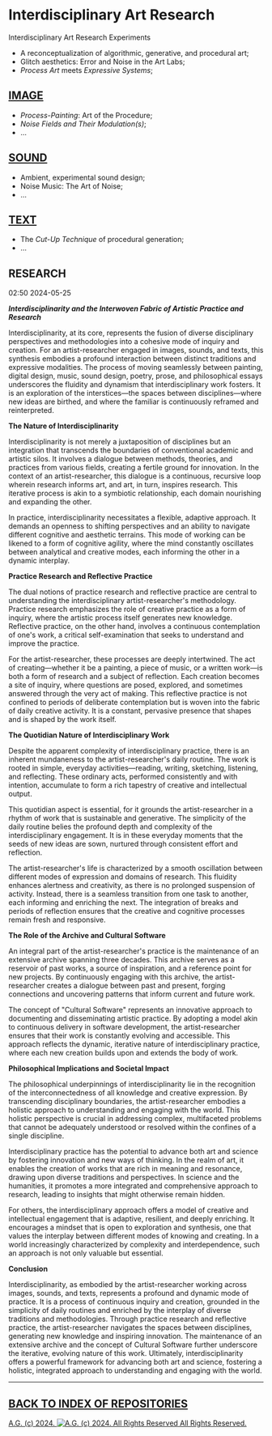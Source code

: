 # Interdisciplinary Art Research
Interdisciplinary Art Research Experiments
* A reconceptualization of algorithmic, generative, and procedural art;
* Glitch aesthetics: Error and Noise in the Art Labs;
* *Process Art* meets *Expressive Systems*;

## [IMAGE](https://github.com/antiface/InterdisciplinaryArtResearch/tree/main/IMAGE)
* *Process-Painting*: Art of the Procedure;
* *Noise Fields and Their Modulation(s)*;
* ...

## [SOUND](https://github.com/antiface/InterdisciplinaryArtResearch/tree/main/SOUND)
* Ambient, experimental sound design;
* Noise Music: The Art of Noise;
* ...

## [TEXT](https://github.com/antiface/InterdisciplinaryArtResearch/tree/main/TEXT)
* The *Cut-Up Technique* of procedural generation;
* ...

## RESEARCH

02:50 2024-05-25

__*Interdisciplinarity and the Interwoven Fabric of Artistic Practice and Research*__

Interdisciplinarity, at its core, represents the fusion of diverse disciplinary perspectives and methodologies into a cohesive mode of inquiry and creation. For an artist-researcher engaged in images, sounds, and texts, this synthesis embodies a profound interaction between distinct traditions and expressive modalities. The process of moving seamlessly between painting, digital design, music, sound design, poetry, prose, and philosophical essays underscores the fluidity and dynamism that interdisciplinary work fosters. It is an exploration of the interstices—the spaces between disciplines—where new ideas are birthed, and where the familiar is continuously reframed and reinterpreted.

__The Nature of Interdisciplinarity__

Interdisciplinarity is not merely a juxtaposition of disciplines but an integration that transcends the boundaries of conventional academic and artistic silos. It involves a dialogue between methods, theories, and practices from various fields, creating a fertile ground for innovation. In the context of an artist-researcher, this dialogue is a continuous, recursive loop wherein research informs art, and art, in turn, inspires research. This iterative process is akin to a symbiotic relationship, each domain nourishing and expanding the other.

In practice, interdisciplinarity necessitates a flexible, adaptive approach. It demands an openness to shifting perspectives and an ability to navigate different cognitive and aesthetic terrains. This mode of working can be likened to a form of cognitive agility, where the mind constantly oscillates between analytical and creative modes, each informing the other in a dynamic interplay.

__Practice Research and Reflective Practice__

The dual notions of practice research and reflective practice are central to understanding the interdisciplinary artist-researcher's methodology. Practice research emphasizes the role of creative practice as a form of inquiry, where the artistic process itself generates new knowledge. Reflective practice, on the other hand, involves a continuous contemplation of one's work, a critical self-examination that seeks to understand and improve the practice.

For the artist-researcher, these processes are deeply intertwined. The act of creating—whether it be a painting, a piece of music, or a written work—is both a form of research and a subject of reflection. Each creation becomes a site of inquiry, where questions are posed, explored, and sometimes answered through the very act of making. This reflective practice is not confined to periods of deliberate contemplation but is woven into the fabric of daily creative activity. It is a constant, pervasive presence that shapes and is shaped by the work itself.

__The Quotidian Nature of Interdisciplinary Work__

Despite the apparent complexity of interdisciplinary practice, there is an inherent mundaneness to the artist-researcher's daily routine. The work is rooted in simple, everyday activities—reading, writing, sketching, listening, and reflecting. These ordinary acts, performed consistently and with intention, accumulate to form a rich tapestry of creative and intellectual output.

This quotidian aspect is essential, for it grounds the artist-researcher in a rhythm of work that is sustainable and generative. The simplicity of the daily routine belies the profound depth and complexity of the interdisciplinary engagement. It is in these everyday moments that the seeds of new ideas are sown, nurtured through consistent effort and reflection.

The artist-researcher's life is characterized by a smooth oscillation between different modes of expression and domains of research. This fluidity enhances alertness and creativity, as there is no prolonged suspension of activity. Instead, there is a seamless transition from one task to another, each informing and enriching the next. The integration of breaks and periods of reflection ensures that the creative and cognitive processes remain fresh and responsive.

__The Role of the Archive and Cultural Software__

An integral part of the artist-researcher's practice is the maintenance of an extensive archive spanning three decades. This archive serves as a reservoir of past works, a source of inspiration, and a reference point for new projects. By continuously engaging with this archive, the artist-researcher creates a dialogue between past and present, forging connections and uncovering patterns that inform current and future work.

The concept of "Cultural Software" represents an innovative approach to documenting and disseminating artistic practice. By adopting a model akin to continuous delivery in software development, the artist-researcher ensures that their work is constantly evolving and accessible. This approach reflects the dynamic, iterative nature of interdisciplinary practice, where each new creation builds upon and extends the body of work.

__Philosophical Implications and Societal Impact__

The philosophical underpinnings of interdisciplinarity lie in the recognition of the interconnectedness of all knowledge and creative expression. By transcending disciplinary boundaries, the artist-researcher embodies a holistic approach to understanding and engaging with the world. This holistic perspective is crucial in addressing complex, multifaceted problems that cannot be adequately understood or resolved within the confines of a single discipline.

Interdisciplinary practice has the potential to advance both art and science by fostering innovation and new ways of thinking. In the realm of art, it enables the creation of works that are rich in meaning and resonance, drawing upon diverse traditions and perspectives. In science and the humanities, it promotes a more integrated and comprehensive approach to research, leading to insights that might otherwise remain hidden.

For others, the interdisciplinary approach offers a model of creative and intellectual engagement that is adaptive, resilient, and deeply enriching. It encourages a mindset that is open to exploration and synthesis, one that values the interplay between different modes of knowing and creating. In a world increasingly characterized by complexity and interdependence, such an approach is not only valuable but essential.

__Conclusion__

Interdisciplinarity, as embodied by the artist-researcher working across images, sounds, and texts, represents a profound and dynamic mode of practice. It is a process of continuous inquiry and creation, grounded in the simplicity of daily routines and enriched by the interplay of diverse traditions and methodologies. Through practice research and reflective practice, the artist-researcher navigates the spaces between disciplines, generating new knowledge and inspiring innovation. The maintenance of an extensive archive and the concept of Cultural Software further underscore the iterative, evolving nature of this work. Ultimately, interdisciplinarity offers a powerful framework for advancing both art and science, fostering a holistic, integrated approach to understanding and engaging with the world.

- - - - - - -

## [BACK TO INDEX OF REPOSITORIES](https://github.com/antiface/Index)

[A.G. (c) 2024. ![A.G. (c) 2024. All Rights Reserved](https://historiotheque.files.wordpress.com/2016/11/ag_signature_official_2015_50px_cropped.jpg) All Rights Reserved.](https://historiotheque.ca/)
